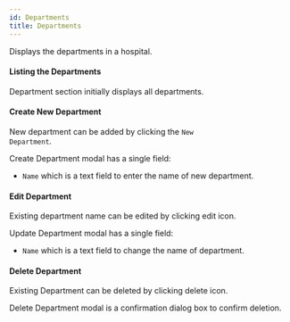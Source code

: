 ```yaml
---
id: Departments
title: Departments
---
```


Displays the departments in a hospital.

#### Listing the Departments

Department section initially displays all departments.

#### Create New Department

New department can be added by clicking the  <code>New Department</code>.

Create Department modal has a single field:

- <code>Name</code> which is a text field to enter the name of new department.

#### Edit Department

Existing department name can be edited by clicking edit icon. 

Update Department modal has a single field:

- <code>Name</code> which is a text field to change the name of department.

#### Delete Department

Existing Department can be deleted by clicking delete icon. 

Delete Department modal is a confirmation dialog box to confirm deletion.

